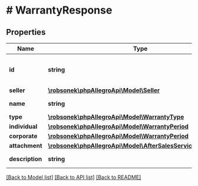 # # WarrantyResponse

## Properties

Name | Type | Description | Notes
------------ | ------------- | ------------- | -------------
**id** | **string** | The ID of the warranty definition. | [optional]
**seller** | [**\robsonek\phpAllegroApi\Model\Seller**](Seller.md) |  | [optional]
**name** | **string** | Warranty name. | [optional]
**type** | [**\robsonek\phpAllegroApi\Model\WarrantyType**](WarrantyType.md) |  | [optional]
**individual** | [**\robsonek\phpAllegroApi\Model\WarrantyPeriod**](WarrantyPeriod.md) |  | [optional]
**corporate** | [**\robsonek\phpAllegroApi\Model\WarrantyPeriod**](WarrantyPeriod.md) |  | [optional]
**attachment** | [**\robsonek\phpAllegroApi\Model\AfterSalesServicesAttachment**](AfterSalesServicesAttachment.md) |  | [optional]
**description** | **string** | Warranty description. | [optional]

[[Back to Model list]](../../README.md#models) [[Back to API list]](../../README.md#endpoints) [[Back to README]](../../README.md)
